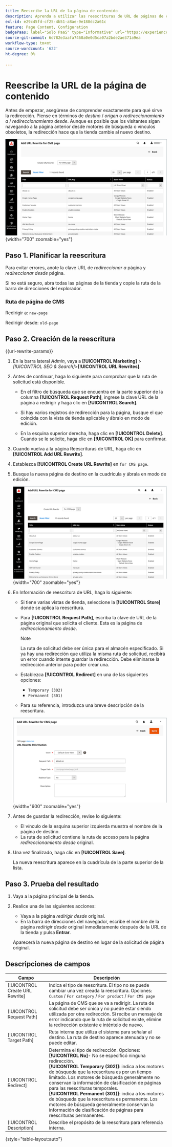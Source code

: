 ```yaml
---
title: Reescribe la URL de la página de contenido
description: Aprenda a utilizar las reescrituras de URL de páginas de contenido para redirigir vínculos a la URL de otra página de contenido de su tienda de Commerce.
exl-id: e29c45fd-cf25-4b51-a8ae-9e188dc2a61c
feature: Page Content, Configuration
badgePaas: label="Solo PaaS" type="Informative" url="https://experienceleague.adobe.com/en/docs/commerce/user-guides/product-solutions" tooltip="Se aplica solo a proyectos de Adobe Commerce en la nube (infraestructura PaaS administrada por Adobe) y a proyectos locales."
source-git-commit: 6d782e3aafa7460a0e0d5ca07a2bde2ae371a9ea
workflow-type: tm+mt
source-wordcount: '622'
ht-degree: 0%

---
```


# Reescribe la URL de la página de contenido

Antes de empezar, asegúrese de comprender exactamente para qué sirve la redirección. Piense en términos de _destino_ / _origen_ o _redireccionamiento a_ / _redireccionamiento desde_. Aunque es posible que los visitantes sigan navegando a la página anterior desde motores de búsqueda o vínculos obsoletos, la redirección hace que la tienda cambie al nuevo destino.

![Reescrituras de URL: página de CMS](./assets/url-rewrite-cms-page.png){width="700" zoomable="yes"}

## Paso 1. Planificar la reescritura

Para evitar errores, anote la clave URL de _redireccionar a_ página y _redireccionar desde_ página.

Si no está seguro, abra todas las páginas de la tienda y copie la ruta de la barra de direcciones del explorador.

### Ruta de página de CMS

Redirigir a: `new-page`

Redirigir desde: `old-page`

## Paso 2. Creación de la reescritura

{{url-rewrite-params}}

1. En la barra lateral _Admin_, vaya a **[!UICONTROL Marketing]** > _[!UICONTROL SEO & Search]_>**[!UICONTROL URL Rewrites]**.

1. Antes de continuar, haga lo siguiente para comprobar que la ruta de solicitud está disponible.

   - En el filtro de búsqueda que se encuentra en la parte superior de la columna **[!UICONTROL Request Path]**, ingrese la clave URL de la página a redirigir y haga clic en **[!UICONTROL Search]**.

   - Si hay varios registros de redirección para la página, busque el que coincida con la vista de tienda aplicable y ábralo en modo de edición.

   - En la esquina superior derecha, haga clic en **[!UICONTROL Delete]**. Cuando se le solicite, haga clic en **[!UICONTROL OK]** para confirmar.

1. Cuando vuelva a la página Reescrituras de URL, haga clic en **[!UICONTROL Add URL Rewrite]**.

1. Establezca **[!UICONTROL Create URL Rewrite]** en `for CMS page`.

1. Busque la nueva página de destino en la cuadrícula y ábrala en modo de edición.

   ![Agregar reescritura de URL - para la página de CMS](./assets/url-rewrite-cms-page-add.png){width="700" zoomable="yes"}

1. En Información de reescritura de URL, haga lo siguiente:

   - Si tiene varias vistas de tienda, seleccione la **[!UICONTROL Store]** donde se aplica la reescritura.

   - Para **[!UICONTROL Request Path]**, escriba la clave de URL de la página original que solicita el cliente. Esta es la página de _redireccionamiento desde_.

     >[!NOTE]
     >
     >La ruta de solicitud debe ser única para el almacén especificado. Si ya hay una redirección que utiliza la misma ruta de solicitud, recibirá un error cuando intente guardar la redirección. Debe eliminarse la redirección anterior para poder crear una.

   - Establezca **[!UICONTROL Redirect]** en una de las siguientes opciones:

      - `Temporary (302)`
      - `Permanent (301)`

   - Para su referencia, introduzca una breve descripción de la reescritura.

   ![Información de reescritura de URL](./assets/url-rewrite-cms-page-information.png){width="600" zoomable="yes"}

1. Antes de guardar la redirección, revise lo siguiente:

   - El vínculo de la esquina superior izquierda muestra el nombre de la página de destino.
   - La ruta de solicitud contiene la ruta de acceso para la página _redireccionamiento desde_ original.

1. Una vez finalizado, haga clic en **[!UICONTROL Save]**.

   La nueva reescritura aparece en la cuadrícula de la parte superior de la lista.

## Paso 3. Prueba del resultado

1. Vaya a la página principal de la tienda.

1. Realice una de las siguientes acciones:

   - Vaya a la página _redirigir desde_ original.
   - En la barra de direcciones del navegador, escribe el nombre de la página _redirigir desde_ original inmediatamente después de la URL de la tienda y pulsa **Entrar**.

   Aparecerá la nueva página de destino en lugar de la solicitud de página original.

## Descripciones de campos

| Campo | Descripción |
|--- |--- |
| [!UICONTROL Create URL Rewrite] | Indica el tipo de reescritura. El tipo no se puede cambiar una vez creada la reescritura. Opciones: `Custom` / `For category` / `For product` / `For CMS page` |
| [!UICONTROL Request Path] | La página de CMS que se va a redirigir. La ruta de solicitud debe ser única y no puede estar siendo utilizada por otra redirección. Si recibe un mensaje de error indicando que la ruta de solicitud existe, elimine la redirección existente e inténtelo de nuevo. |
| [!UICONTROL Target Path] | Ruta interna que utiliza el sistema para señalar al destino. La ruta de destino aparece atenuada y no se puede editar. |
| [!UICONTROL Redirect] | Determina el tipo de redirección. Opciones: <br/>**[!UICONTROL No]**- No se especificó ninguna redirección.<br/>**[!UICONTROL Temporary (302)]**: indica a los motores de búsqueda que la reescritura es por un tiempo limitado. Los motores de búsqueda generalmente no conservan la información de clasificación de páginas para las reescrituras temporales. <br/>**[!UICONTROL Permanent (301)]**: indica a los motores de búsqueda que la reescritura es permanente. Los motores de búsqueda generalmente conservan la información de clasificación de páginas para reescrituras permanentes. |
| [!UICONTROL Description] | Describe el propósito de la reescritura para referencia interna. |

{style="table-layout:auto"}
